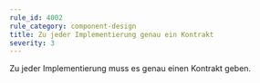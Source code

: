 ```yaml
---
rule_id: 4002
rule_category: component-design
title: Zu jeder Implementierung genau ein Kontrakt
severity: 3
---
```

Zu jeder Implementierung muss es genau einen Kontrakt geben.

